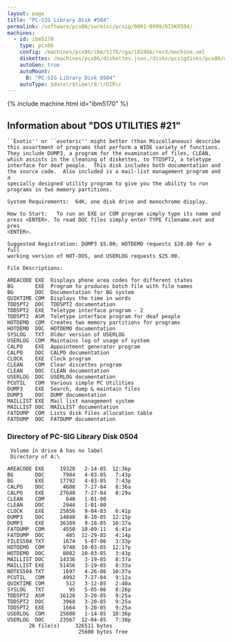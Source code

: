 ```yaml
---
layout: page
title: "PC-SIG Library Disk #504"
permalink: /software/pcx86/sw/misc/pcsig/0001-0999/DISK0504/
machines:
  - id: ibm5170
    type: pcx86
    config: /machines/pcx86/ibm/5170/cga/1024kb/rev3/machine.xml
    diskettes: /machines/pcx86/diskettes.json,/disks/pcsigdisks/pcx86/diskettes.json
    autoGen: true
    autoMount:
      B: "PC-SIG Library Disk 0504"
    autoType: $date\r$time\rB:\rDIR\r
---
```


{% include machine.html id="ibm5170" %}

## Information about "DOS UTILITIES #21"

    ``Exotic'' or ``esoteric'' might better (than Miscellaneous) describe
    this assortment of programs that perform a WIDE variety of functions.
    They include DUMP3, a program for the examination of files, CLEAN,
    which assists in the cleaning of diskettes, to TTD5PT2, a teletype
    interface for deaf people.  This disk includes both documentation and
    the source code.  Also included is a mail-list management program and a
    specially designed utility program to give you the ability to run
    programs in two memory partitions.
    
    System Requirements:  64K, one disk drive and monochrome display.
    
    How to Start:   To run an EXE or COM program simply type its name and
    press <ENTER>. To read DOC files simply enter TYPE filename.ext and pres
    <ENTER>.
    
    Suggested Registration: DUMP3 $5.00; HOTDEMO requests $20.00 for a full
    working version of HOT-DOS, and USERLOG requests $25.00.
    
    File Descriptions:
    
    AREACODE EXE  Displays phone area codes for different states
    BG       EXE  Program to produces batch file with file names
    BG       DOC  Documentation for BG system
    QUIKTIME COM  Displays the time in words
    TDD5PT2  DOC  TDD5PT2 documentation
    TDD5PT2  EXE  Teletype interface program - 2
    TDD5PT2  ASM  Teletype interface program for deaf people
    HOTDEMO  COM  Creates two memory partitions for programs
    HOTDEMO  DOC  HOTDEMO documentation
    SYSLOG   TXT  Older version of USERLOG
    USERLOG  COM  Maintains log of usage of system
    CALPO    EXE  Appointment generator program
    CALPO    DOC  CALPO documentation
    CLOCK    EXE  Clock program
    CLEAN    COM  Clear discettes program
    CLEAN    DOC  CLEAN documentation
    USERLOG  DOC  USERLOG documentation
    PCUTIL   COM  Various simple PC Utilities
    DUMP3    EXE  Search, dump & maintain files
    DUMP3    DOC  DUMP documentation
    MAILLIST EXE  Mail list management system
    MAILLIST DOC  MAILLIST documentation
    FATDUMP  COM  Lists disk files allocation table
    FATDUMP  DOC  FATDUMP documentation

### Directory of PC-SIG Library Disk 0504

     Volume in drive A has no label
     Directory of A:\

    AREACODE EXE     19328   2-14-85  12:36p
    BG       DOC      7984   4-03-85   7:43p
    BG       EXE     17792   4-03-85   7:43p
    CALPO    DOC      4608   7-27-84   8:36a
    CALPO    EXE     27648   7-27-84   8:29a
    CLEAN    COM       640   1-01-80
    CLEAN    DOC      2944   1-01-80
    CLOCK    EXE     25856   9-04-83   6:41p
    DUMP3    DOC     14848   8-10-85  12:15p
    DUMP3    EXE     36389   9-18-85  10:37a
    FATDUMP  COM      4550  10-09-11   6:41a
    FATDUMP  DOC       405  12-29-85   4:14p
    FILES504 TXT      1674   5-07-86   3:33p
    HOTDEMO  COM      9748  10-03-85  12:17p
    HOTDEMO  DOC      8082  10-03-85   3:43p
    MAILLIST DOC     14336   3-19-85   8:37a
    MAILLIST EXE     51456   3-19-85   8:33a
    NOTES504 TXT      1697   4-26-86  10:37a
    PCUTIL   COM      4992   7-27-84   9:12a
    QUIKTIME COM       512   3-12-85   2:40a
    SYSLOG   TXT        95   5-05-86   8:26p
    TDD5PT2  ASM     16128   3-20-85   9:25a
    TDD5PT2  DOC      3968   3-20-85   9:25a
    TDD5PT2  EXE      1664   3-20-85   9:25a
    USERLOG  COM     25600   1-14-85  10:36p
    USERLOG  DOC     23567  12-04-85   7:38p
           26 file(s)     326511 bytes
                           25600 bytes free
